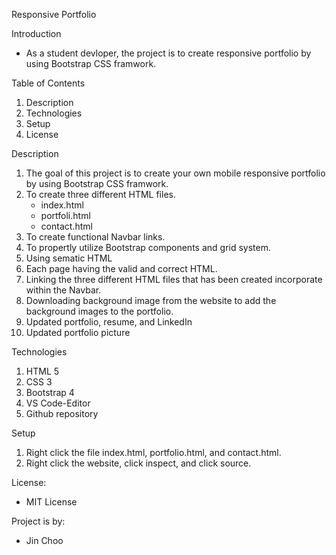 Responsive Portfolio

Introduction
* As a student devloper, the project is to create responsive portfolio by using Bootstrap CSS framwork.

Table of Contents
 1. Description
 2. Technologies
 3. Setup
 4. License

Description

 1.  The goal of this project is to create your own mobile responsive portfolio by   using Bootstrap CSS framwork.
 2. To create three different HTML files.
    *  index.html
    *  portfoli.html
    *  contact.html
 3. To create functional Navbar links.
 4. To propertly utilize Bootstrap components and grid system.
 5. Using sematic HTML
 6. Each page having the valid and correct HTML.
 7. Linking the three different HTML files that has been created incorporate within the Navbar.  
 8. Downloading background image from the website to add the background images to the portfolio.   
 9. Updated portfolio, resume, and LinkedIn
 10. Updated portfolio picture 
    
Technologies
 1. HTML 5
 2. CSS 3
 3. Bootstrap 4
 4. VS Code-Editor
 5. Github repository

Setup
 1.  Right click the file index.html, portfolio.html, and contact.html.
 2.  Right click the website, click inspect, and click source.

License:
*   MIT License

Project is by:
*   Jin Choo


